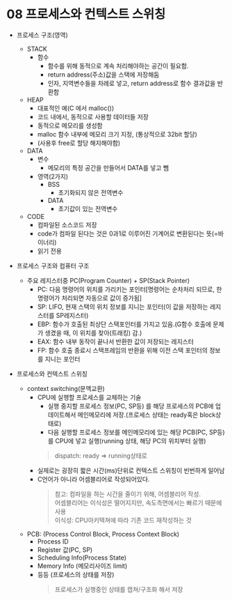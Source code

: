 # 08 프로세스와 컨텍스트 스위칭
- 프로세스 구조(영역)
    - STACK
        - 함수
            - 함수를 위해 동적으로 계속 처리해야하는 공간이 필요함.
            - return address(주소)값을 스택에 저장해둠
            - 인자, 지역변수들을 차례로 넣고, return address로 함수 결과값을 반환함
    - HEAP
        - 대표적인 예(C 에서 malloc())
        - 코드 내에서, 동적으로 사용할 데이터들 저장
        - 동적으로 메모리를 생성함
        - malloc 함수 내부에 메모리 크기 지정, (통상적으로 32bit 할당)
        - (사용후 free로 할당 해지해야함)
    - DATA
        - 변수
            - 메모리의 특정 공간을 만들어서 DATA를 넣고 뺌
        - 영역(2가지)
            - BSS
                - 초기화되지 않은 전역변수
            - DATA
                - 초기값이 있는 전역변수
    - CODE
        - 컴파일된 소스코드 저장
        - code가 컴파일 된다는 것은 0과1로 이루어진 기계어로 변환된다는 뜻(=바이너리)
        - 읽기 전용

- 프로세스 구조와 컴퓨터 구조
    - 주요 레지스터중 PC(Program Counter) + SP(Stack Pointer)
        - PC: 다음 명령어의 위치를 가리키는 포인터[명령어는 순차처리 되므로, 한 명령어가 처리되면 자동으로 값이 증가됨]
        - SP: LIFO, 현재 스택의 위치 정보를 지니는 포인터(이 값을 저장하는 레지스터를 SP레지스터)
        - EBP: 함수가 호출된 최상단 스택포인터를 가지고 있음.(G함수 호출에 문제가 생겼을 때, 이 위치를 찾아(트래킹) 감.)
        - EAX: 함수 내부 동작이 끝나서 반환한 값이 저장되는 레지스터
        - FP: 함수 호출 종료시 스택프레임의 반환을 위해 이전 스택 포인터의 정보를 지니는 포인터

- 프로세스와 컨텍스트 스위칭
    - context switching(문맥교환)
        - CPU에 실행할 프로세스를 교체하는 기술
            - 실행 중지할 프로세스 정보(PC, SP등) 를 해당 프로세스의 PCB에 업데이트해서 메인메모리에 저장.(프로세스 상태는 ready혹은 block상태로)
            - 다음 실행할 프로세스 정보를 메인메모리에 있는 해당 PCB(PC, SP등)를 CPU에 넣고 실행(running 상태, 해당 PC의 위치부터 실행)
            > dispatch: ready => running상태로
        - 실제로는 굉장히 짧은 시간(ms)단위로 컨텍스트 스위칭이 빈번하게 일어남
        - C언어가 아니라 어셈블리어로 작성되어있다.
            > 참고: 컴파일을 하는 시간을 줄이기 위해, 어셈블리어 작성.  
            > 어셈블리어는 이식성은 떨어지지만, 속도측면에서는 빠르기 때문에 사용  
            > 이식성: CPU아키텍쳐에 따라 기존 코드 재작성하는 것
    - PCB: (Process Control Block, Process Context Block)
        - Process ID
        - Register 값(PC, SP)
        - Scheduling Info(Process State)
        - Memory Info (메모리사이즈 limit)
        - 등등 (프로세스의 상태를 저장)
            > 프로세스가 실행중인 상태를 캡쳐/구조화 해서 저장
    